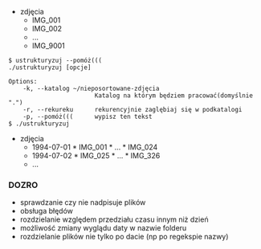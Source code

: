 * zdjęcia
    * IMG_001
    * IMG_002
    * ... 
    * IMG_9001

```
$ ustrukturyzuj --pomóż(((
./ustrukturyzuj [opcje]

Options:
    -k, --katalog ~/nieposortowane-zdjęcia
                        Katalog na którym będziem pracować(domyślnie ".")
    -r, --rekureku      rekurencyjnie zaglębiaj się w podkatalogi
    -p, --pomóż(((      wypisz ten tekst
$ ./ustrukturyzuj
```
* zdjęcia
     * 1994-07-01
            * IMG_001
            * ... 
            * IMG_024
     * 1994-07-02
            * IMG_025
            * ... 
            * IMG_326
     * ...
        
### DOZRO
 * sprawdzanie czy nie nadpisuje plików
 * obsługa błędów
 * rozdzielanie względem przedziału czasu innym niż dzień
 * możliwość zmiany wyglądu daty w nazwie folderu
 * rozdzielanie plików nie tylko po dacie (np po regekspie nazwy)